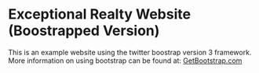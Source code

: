 # Exceptional Realty Website (Boostrapped Version)

This is an example website using the twitter boostrap version 3 framework. More information on
using bootstrap can be found at: [GetBootstrap.com](http://getbootstrap.com)
